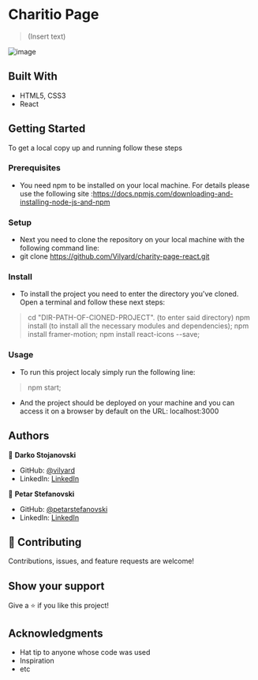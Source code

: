 # Charitio Page

> (Insert text)

![image](https://user-images.githubusercontent.com/96201123/190897751-e5b170e8-fbfc-410c-b4b9-bbc943d5be74.png)


## Built With
  - HTML5, CSS3
  - React
   
## Getting Started

To get a local copy up and running follow these steps

### Prerequisites

- You need npm to be installed on your local machine. For details please use the following site :https://docs.npmjs.com/downloading-and-installing-node-js-and-npm

### Setup

- Next you need to clone the repository on your local machine with the following command line: 
- git clone https://github.com/Vilyard/charity-page-react.git

### Install

- To install the project you need to enter the directory you've cloned. Open a terminal and follow these next steps:
 > cd "DIR-PATH-OF-ClONED-PROJECT". (to enter said directory)
 > npm install (to install all the necessary modules and dependencies);
 > npm install framer-motion;
 > npm install react-icons --save;
 
### Usage

-  To run this project localy simply run the following line:
 > npm start;
- And the project should be deployed on your machine and you can access it on a browser by default on the URL: localhost:3000

## Authors

👤 **Darko Stojanovski**
 - GitHub: [@vilyard](https://github.com/Vilyard)
 - LinkedIn: [LinkedIn](https://www.linkedin.com/in/vilyard/)
 
👤 **Petar Stefanovski**
 - GitHub: [@petarstefanovski](https://github.com/petarstefanovski)
 - LinkedIn: [LinkedIn](https://www.linkedin.com/in/petarstefanovski/)
 
## 🤝 Contributing

Contributions, issues, and feature requests are welcome!

## Show your support

Give a ⭐️ if you like this project!

## Acknowledgments

- Hat tip to anyone whose code was used
- Inspiration
- etc
